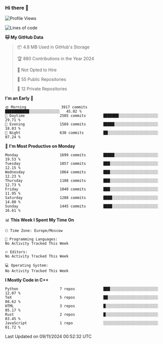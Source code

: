 ### Hi there 👋

<!--
**SemenMartynov/SemenMartynov** is a ✨ _special_ ✨ repository because its `README.md` (this file) appears on your GitHub profile.

Here are some ideas to get you started:

- 🔭 I’m currently working on ...
- 🌱 I’m currently learning ...
- 👯 I’m looking to collaborate on ...
- 🤔 I’m looking for help with ...
- 💬 Ask me about ...
- 📫 How to reach me: ...
- 😄 Pronouns: ...
- ⚡ Fun fact: ...
-->

<!--START_SECTION:waka-->
![Profile Views](http://img.shields.io/badge/Profile%20Views-1-blue)

![Lines of code](https://img.shields.io/badge/From%20Hello%20World%20I%27ve%20Written-6.8%20million%20lines%20of%20code-blue)

**🐱 My GitHub Data** 

> 📦 4.8 MB Used in GitHub's Storage 
 > 
> 🏆 880 Contributions in the Year 2024
 > 
> 🚫 Not Opted to Hire
 > 
> 📜 55 Public Repositories 
 > 
> 🔑 12 Private Repositories 
 > 
**I'm an Early 🐤** 

```text
🌞 Morning                3917 commits        ███████████░░░░░░░░░░░░░░   45.02 % 
🌆 Daytime                2585 commits        ███████░░░░░░░░░░░░░░░░░░   29.71 % 
🌃 Evening                1569 commits        █████░░░░░░░░░░░░░░░░░░░░   18.03 % 
🌙 Night                  630 commits         ██░░░░░░░░░░░░░░░░░░░░░░░   07.24 % 
```
📅 **I'm Most Productive on Monday** 

```text
Monday                   1699 commits        █████░░░░░░░░░░░░░░░░░░░░   19.53 % 
Tuesday                  1057 commits        ███░░░░░░░░░░░░░░░░░░░░░░   12.15 % 
Wednesday                1064 commits        ███░░░░░░░░░░░░░░░░░░░░░░   12.23 % 
Thursday                 1108 commits        ███░░░░░░░░░░░░░░░░░░░░░░   12.73 % 
Friday                   1040 commits        ███░░░░░░░░░░░░░░░░░░░░░░   11.95 % 
Saturday                 1288 commits        ████░░░░░░░░░░░░░░░░░░░░░   14.80 % 
Sunday                   1445 commits        ████░░░░░░░░░░░░░░░░░░░░░   16.61 % 
```


📊 **This Week I Spent My Time On** 

```text
🕑︎ Time Zone: Europe/Moscow

💬 Programming Languages: 
No Activity Tracked This Week

🔥 Editors: 
No Activity Tracked This Week

💻 Operating System: 
No Activity Tracked This Week
```

**I Mostly Code in C++** 

```text
Python                   7 repos             ███░░░░░░░░░░░░░░░░░░░░░░   12.07 % 
TeX                      5 repos             ██░░░░░░░░░░░░░░░░░░░░░░░   08.62 % 
HTML                     3 repos             █░░░░░░░░░░░░░░░░░░░░░░░░   05.17 % 
Rust                     2 repos             █░░░░░░░░░░░░░░░░░░░░░░░░   03.45 % 
JavaScript               1 repo              ░░░░░░░░░░░░░░░░░░░░░░░░░   01.72 % 
```




 Last Updated on 09/11/2024 00:52:32 UTC
<!--END_SECTION:waka-->